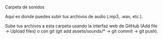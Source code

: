Carpeta de sonidos

Aquí es donde puedes subir tus archivos de audio (.mp3, .wav, etc.).

Sube tus archivos a esta carpeta usando la interfaz web de GitHub (Add file → Upload files) o con git (git add assets/sounds/* → git commit → git push).